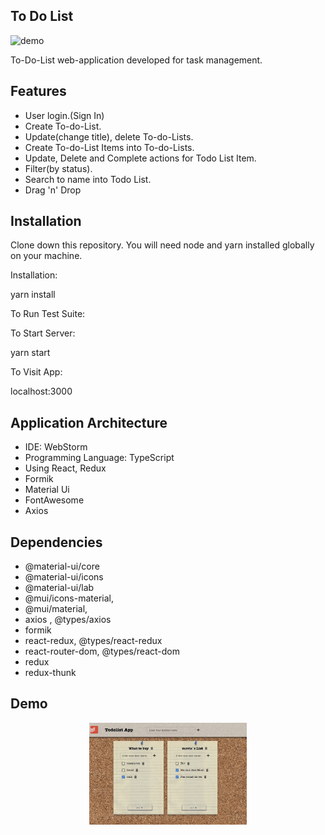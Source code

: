 To Do List
---

<p align="left">
  <img width="200" height="200" src="https://img.talkandroid.com/uploads/2015/09/todoist-revamped-logo.png" alt="demo">
</p>

To-Do-List web-application developed for task management.

Features
---
- User login.(Sign In)
- Create To-do-List.
- Update(change title), delete To-do-Lists.
- Create To-do-List Items into To-do-Lists.
- Update, Delete and Complete actions for Todo List Item.
- Filter(by status).
- Search to name into Todo List.
- Drag 'n' Drop


Installation
---
Clone down this repository. You will need node and yarn installed globally on your machine.

Installation:

yarn install

To Run Test Suite:

To Start Server:

yarn start

To Visit App:

localhost:3000

Application Architecture
---
- IDE: WebStorm
- Programming Language: TypeScript
- Using React, Redux
- Formik
- Material Ui
- FontAwesome
- Axios

Dependencies
---
- @material-ui/core
- @material-ui/icons
- @material-ui/lab
- @mui/icons-material,
- @mui/material,
- axios , @types/axios
- formik
- react-redux, @types/react-redux
- react-router-dom, @types/react-dom
- redux
- redux-thunk


Demo
---
<p align="center">
  <img width="50%" src="https://github.com/heyaleksej/portfolio/blob/master/src/Portfolio/projectCover/todo.jpg?raw=true" alt="demo">
</p>



